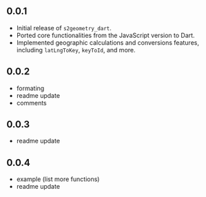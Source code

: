 ## 0.0.1

- Initial release of `s2geometry_dart`.
- Ported core functionalities from the JavaScript version to Dart.
- Implemented geographic calculations and conversions features, including `latLngToKey`, `keyToId`, and more.

## 0.0.2

- formating 
- readme update
- comments

## 0.0.3

- readme update

## 0.0.4

- example (list more functions)
- readme update
